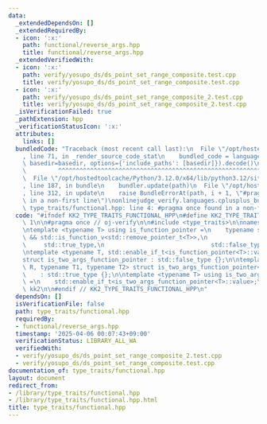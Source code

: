 ```yaml
---
data:
  _extendedDependsOn: []
  _extendedRequiredBy:
  - icon: ':x:'
    path: functional/reverse_args.hpp
    title: functional/reverse_args.hpp
  _extendedVerifiedWith:
  - icon: ':x:'
    path: verify/yosupo_ds/ds_point_set_range_composite.test.cpp
    title: verify/yosupo_ds/ds_point_set_range_composite.test.cpp
  - icon: ':x:'
    path: verify/yosupo_ds/ds_point_set_range_composite_2.test.cpp
    title: verify/yosupo_ds/ds_point_set_range_composite_2.test.cpp
  _isVerificationFailed: true
  _pathExtension: hpp
  _verificationStatusIcon: ':x:'
  attributes:
    links: []
  bundledCode: "Traceback (most recent call last):\n  File \"/opt/hostedtoolcache/Python/3.12.0/x64/lib/python3.12/site-packages/onlinejudge_verify/documentation/build.py\"\
    , line 71, in _render_source_code_stat\n    bundled_code = language.bundle(stat.path,\
    \ basedir=basedir, options={'include_paths': [basedir]}).decode()\n          \
    \         ^^^^^^^^^^^^^^^^^^^^^^^^^^^^^^^^^^^^^^^^^^^^^^^^^^^^^^^^^^^^^^^^^^^^^^^^^^^^^^^^^\n\
    \  File \"/opt/hostedtoolcache/Python/3.12.0/x64/lib/python3.12/site-packages/onlinejudge_verify/languages/cplusplus.py\"\
    , line 187, in bundle\n    bundler.update(path)\n  File \"/opt/hostedtoolcache/Python/3.12.0/x64/lib/python3.12/site-packages/onlinejudge_verify/languages/cplusplus_bundle.py\"\
    , line 312, in update\n    raise BundleErrorAt(path, i + 1, \"#pragma once found\
    \ in a non-first line\")\nonlinejudge_verify.languages.cplusplus_bundle.BundleErrorAt:\
    \ type_traits/functional.hpp: line 4: #pragma once found in a non-first line\n"
  code: "#ifndef KK2_TYPE_TRAITS_FUNCTIONAL_HPP\n#define KK2_TYPE_TRAITS_FUNCTIONAL_HPP\
    \ 1\n\n#pragma once // oj-verify\n\n#include <type_traits>\n\nnamespace kk2 {\n\
    \ntemplate <typename T> using is_function_pointer =\n    typename std::conditional<std::is_pointer_v<T>\
    \ && std::is_function_v<std::remove_pointer_t<T>>,\n                         \
    \     std::true_type,\n                              std::false_type>::type;\n\
    \ntemplate <typename T, std::enable_if_t<is_function_pointer<T>::value> * = nullptr>\n\
    struct is_two_args_function_pointer : std::false_type {};\n\ntemplate <typename\
    \ R, typename T1, typename T2> struct is_two_args_function_pointer<R (*)(T1, T2)>\n\
    \    : std::true_type {};\n\ntemplate <typename T> using is_two_args_function_pointer_t\
    \ =\n    std::enable_if_t<is_two_args_function_pointer<T>::value>;\n\n} // namespace\
    \ kk2\n\n#endif // KK2_TYPE_TRAITS_FUNCTIONAL_HPP\n"
  dependsOn: []
  isVerificationFile: false
  path: type_traits/functional.hpp
  requiredBy:
  - functional/reverse_args.hpp
  timestamp: '2025-04-06 00:07:43+09:00'
  verificationStatus: LIBRARY_ALL_WA
  verifiedWith:
  - verify/yosupo_ds/ds_point_set_range_composite_2.test.cpp
  - verify/yosupo_ds/ds_point_set_range_composite.test.cpp
documentation_of: type_traits/functional.hpp
layout: document
redirect_from:
- /library/type_traits/functional.hpp
- /library/type_traits/functional.hpp.html
title: type_traits/functional.hpp
---
```

